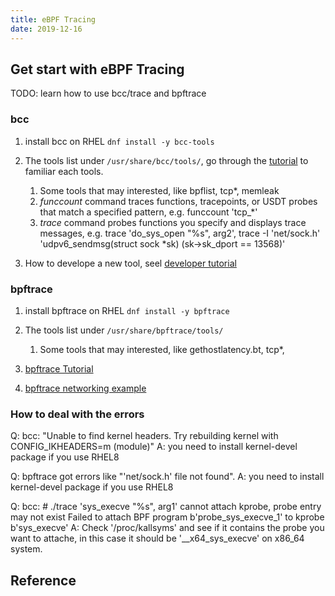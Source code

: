 ```yaml
---
title: eBPF Tracing
date: 2019-12-16
---
```


## Get start with eBPF Tracing


TODO: learn how to use bcc/trace and bpftrace

### bcc

1. install bcc on RHEL
   `dnf install -y bcc-tools`
1. The tools list under `/usr/share/bcc/tools/`, go through the
   [tutorial](https://github.com/iovisor/bcc/blob/master/docs/tutorial.md)
   to familiar each tools.
   1. Some tools that may interested, like bpflist, tcp*, memleak
   1. *funccount* command traces functions, tracepoints, or USDT probes that match a
      specified pattern, e.g. funccount 'tcp_*'
   1. *trace* command probes functions you specify and displays trace
      messages, e.g. trace 'do_sys_open "%s", arg2',
      trace -I 'net/sock.h' 'udpv6_sendmsg(struct sock *sk) (sk->sk_dport == 13568)'

1. How to develope a new tool, seel [developer tutorial](https://github.com/iovisor/bcc/blob/master/docs/tutorial_bcc_python_developer.md)

### bpftrace
1. install bpftrace on RHEL
   `dnf install -y bpftrace`

1. The tools list under `/usr/share/bpftrace/tools/`
   1. Some tools that may interested, like gethostlatency.bt, tcp*,

1. [bpftrace Tutorial](https://github.com/iovisor/bpftrace/blob/master/docs/tutorial_one_liners.md)
1. [bpftrace networking example](https://lwn.net/Articles/793749/)

### How to deal with the errors

Q: bcc: "Unable to find kernel headers. Try rebuilding kernel with CONFIG_IKHEADERS=m (module)"
A: you need to install kernel-devel package if you use RHEL8

Q: bpftrace got errors like "'net/sock.h' file not found".
A: you need to install kernel-devel package if you use RHEL8

Q: bcc: # ./trace 'sys_execve "%s", arg1'
cannot attach kprobe, probe entry may not exist
Failed to attach BPF program b'probe_sys_execve_1' to kprobe b'sys_execve'
A: Check '/proc/kallsyms' and see if it contains the probe you want to
attache, in this case it should be '__x64_sys_execve' on x86_64 system.

## Reference
[](http://www.brendangregg.com/blog/2019-01-01/learn-ebpf-tracing.html)
[](http://www.brendangregg.com/ebpf.html)
